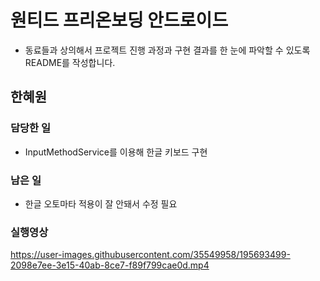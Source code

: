 # 원티드 프리온보딩 안드로이드
- 동료들과 상의해서 프로젝트 진행 과정과 구현 결과를 한 눈에 파악할 수 있도록 README를 작성합니다.

## 한혜원
### 담당한 일
- InputMethodService를 이용해 한글 키보드 구현
### 남은 일
- 한글 오토마타 적용이 잘 안돼서 수정 필요
### 실행영상

https://user-images.githubusercontent.com/35549958/195693499-2098e7ee-3e15-40ab-8ce7-f89f799cae0d.mp4

